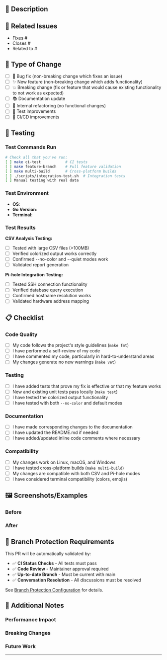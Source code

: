 <!-- 
Thank you for contributing to Pi-hole Network Analyzer! 
Please fill out this template to help us review your changes.
-->

## 🎯 Description

<!-- Provide a clear and concise description of what this PR does -->

## 🔗 Related Issues

<!-- Link to any related issues using keywords: fixes #123, closes #456, relates to #789 -->
- Fixes #
- Closes #
- Related to #

## 🧪 Type of Change

<!-- Mark the relevant option with an [x] -->

- [ ] 🐛 Bug fix (non-breaking change which fixes an issue)
- [ ] ✨ New feature (non-breaking change which adds functionality)
- [ ] 💥 Breaking change (fix or feature that would cause existing functionality to not work as expected)
- [ ] 📚 Documentation update
- [ ] 🔧 Internal refactoring (no functional changes)
- [ ] 🧪 Test improvements
- [ ] 🔄 CI/CD improvements

## 🧪 Testing

<!-- Describe the tests you ran and provide instructions to reproduce -->

### Test Commands Run
```bash
# Check all that you've run:
[ ] make ci-test           # CI tests
[ ] make feature-branch    # Full feature validation
[ ] make multi-build       # Cross-platform builds
[ ] ./scripts/integration-test.sh  # Integration tests
[ ] Manual testing with real data
```

### Test Environment
- **OS**: <!-- e.g., Ubuntu 22.04, macOS 13, Windows 11 -->
- **Go Version**: <!-- e.g., 1.24.5 -->
- **Terminal**: <!-- e.g., gnome-terminal, iTerm2, Windows Terminal -->

### Test Results
<!-- Describe what you tested and the results -->

**CSV Analysis Testing:**
- [ ] Tested with large CSV files (>100MB)
- [ ] Verified colorized output works correctly
- [ ] Confirmed --no-color and --quiet modes work
- [ ] Validated report generation

**Pi-hole Integration Testing:**
- [ ] Tested SSH connection functionality
- [ ] Verified database query execution
- [ ] Confirmed hostname resolution works
- [ ] Validated hardware address mapping

## 📋 Checklist

<!-- Mark completed items with [x] -->

### Code Quality
- [ ] My code follows the project's style guidelines (`make fmt`)
- [ ] I have performed a self-review of my code
- [ ] I have commented my code, particularly in hard-to-understand areas
- [ ] My changes generate no new warnings (`make vet`)

### Testing
- [ ] I have added tests that prove my fix is effective or that my feature works
- [ ] New and existing unit tests pass locally (`make test`)
- [ ] I have tested the colorized output functionality
- [ ] I have tested with both `--no-color` and default modes

### Documentation
- [ ] I have made corresponding changes to the documentation
- [ ] I have updated the README.md if needed
- [ ] I have added/updated inline code comments where necessary

### Compatibility
- [ ] My changes work on Linux, macOS, and Windows
- [ ] I have tested cross-platform builds (`make multi-build`)
- [ ] My changes are compatible with both CSV and Pi-hole modes
- [ ] I have considered terminal compatibility (colors, emojis)

## 🖼️ Screenshots/Examples

<!-- If your changes affect the UI/output, include before/after screenshots -->

### Before
<!-- Screenshot or example output before your changes -->

### After
<!-- Screenshot or example output after your changes -->

## 🔄 Branch Protection Requirements

<!-- These will be automatically checked by branch protection rules -->

This PR will be automatically validated by:
- ✅ **CI Status Checks** - All tests must pass
- ✅ **Code Review** - Maintainer approval required
- ✅ **Up-to-date Branch** - Must be current with main
- ✅ **Conversation Resolution** - All discussions must be resolved

See [Branch Protection Configuration](.github/BRANCH_PROTECTION.md) for details.

## 📝 Additional Notes

<!-- Add any additional information that reviewers should know -->

### Performance Impact
<!-- Describe any performance implications of your changes -->

### Breaking Changes
<!-- List any breaking changes and migration steps required -->

### Future Work
<!-- Mention any follow-up work or related improvements -->

---

<!-- 
Automated checks will run when you create this PR:
- Unit and integration tests
- Security vulnerability scanning  
- Cross-platform build verification
- Code formatting and linting

The PR will be ready to merge when:
✅ All automated checks pass
✅ Code review is approved
✅ All conversations are resolved
✅ Branch is up-to-date with main
-->